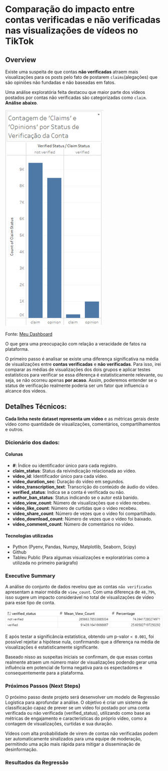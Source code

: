 # Comparação do impacto entre contas verificadas e não verificadas nas visualizações de vídeos no TikTok

## Overview

Existe uma suspeita de que contas **não verificadas** atraem mais visualizações para os posts pelo fato de postarem `claims`(alegações) que são opiniões não fundadas e não baseadas em fatos.

Uma análise exploratória feita destacou que maior parte dos vídeos postados por contas não verificadas são categorizadas como `claim`. **Análise abaixo**.


![Test](image-3.png)

Fonte: [Meu Dashboard](https://public.tableau.com/app/profile/bruno5659/viz/TikTokCapstoneProject-E_D_A/Story1#1)

O que gera uma preocupação com relação a veracidade de fatos na plataforma.

O primeiro passo é analisar se existe uma diferença significativa na média de visualizações entre **contas verificadas** e **não verificadas**. Para isso, irei comparar as médias de visualizações dos dois grupos e aplicar testes estatísticos para verificar se essa diferença é estatisticamente relevante, ou seja, se não ocorreu apenas **por acaso**. Assim, poderemos entender se o status de verificação realmente poderia ser um fator que influencia o alcance dos vídeos.

## Detalhes Técnicos:

**Cada linha neste dataset representa um vídeo** e as métricas gerais deste vídeo como quantidade de visualizações, comentários, compartilhamentos e outros.

### Dicionário dos dados:

#### Colunas

- **#**: Índice ou identificador único para cada registro.
- **claim_status**: Status da reivindicação relacionada ao vídeo.
- **video_id**: Identificador único para cada vídeo.
- **video_duration_sec**: Duração do vídeo em segundos.
- **video_transcription_text**: Transcrição do conteúdo de áudio do vídeo.
- **verified_status**: Indica se a conta é verificada ou não.
- **author_ban_status**: Status indicando se o autor está banido.
- **video_view_count**: Número de visualizações que o vídeo recebeu.
- **video_like_count**: Número de curtidas que o vídeo recebeu.
- **video_share_count**: Número de vezes que o vídeo foi compartilhado.
- **video_download_count**: Número de vezes que o vídeo foi baixado.
- **video_comment_count**: Número de comentários no vídeo.

#### Tecnologias utilizadas

* Python (Pyenv, Pandas, Numpy, Matplotlib, Seaborn, Scipy)
* Github
* Tableu Public (Para algumas visualizações e exploratórias como a utilizada no primeiro parágrafo)

### Executive Summary

A análise do conjunto de dados revelou que as contas `não verificadas` apresentam a maior média de `view_count`. Com uma diferença de `48,79%`, isso sugere um impacto considerável no total de visualizações de vídeo para esse tipo de conta.

![Testttt](image-1.png)

E após testar a significância estatística, obtendo um p-valor `< 0.001`, foi possível rejeitar a hipótese nula, confirmando que a diferença na média de visualizações é estatisticamente significante.

Baseado nisso as suspeitas iniciais se confirmam, de que essas contas realmente atraem um número maior de visualizações podendo gerar uma influência em potencial de forma negativa para os espectadores e consequentemente para a plataforma. 


### Próximos Passos (Next Steps)

O próximo passo deste projeto será desenvolver um modelo de Regressão Logística para aprofundar a análise. O objetivo é criar um sistema de classificação capaz de prever se um vídeo foi postado por uma conta verificada ou não verificada (verified_status), utilizando como base as métricas de engajamento e características do próprio vídeo, como a contagem de visualizações, curtidas e sua duração.

Vídeos com alta probabilidade de virem de contas não verificadas podem ser automaticamente sinalizados para uma equipe de moderação, permitindo uma ação mais rápida para mitigar a disseminação de desinformação.

### Resultados da Regressão

